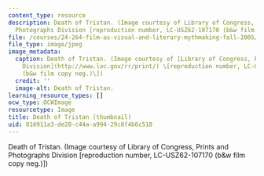 ```yaml
---
content_type: resource
description: Death of Tristan. (Image courtesy of Library of Congress, Prints and
  Photographs Division [reproduction number, LC-USZ62-107170 (b&w film copy neg.)])
file: /courses/24-264-film-as-visual-and-literary-mythmaking-fall-2005/816911a3de28c44aa99429c8f4b6c518_24-264f05-th.jpg
file_type: image/jpeg
image_metadata:
  caption: Death of Tristan. (Image courtesy of [Library of Congress, Prints and Photographs
    Division](http://www.loc.gov/rr/print/) \[reproduction number, LC-USZ62-107170
    (b&w film copy neg.)\])
  credit: ''
  image-alt: Death of Tristan.
learning_resource_types: []
ocw_type: OCWImage
resourcetype: Image
title: Death of Tristan (thumbnail)
uid: 816911a3-de28-c44a-a994-29c8f4b6c518
---
```

Death of Tristan. (Image courtesy of Library of Congress, Prints and Photographs Division [reproduction number, LC-USZ62-107170 (b&w film copy neg.)])


